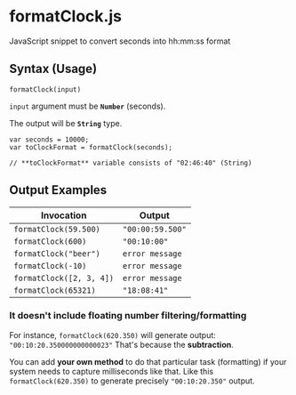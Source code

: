# formatClock.js
JavaScript snippet to convert seconds into hh:mm:ss format

## Syntax (Usage)
```
formatClock(input)
```

`input` argument must be **`Number`** (seconds).

The output will be **`String`** type.

```
var seconds = 10000;
var toClockFormat = formatClock(seconds);

// **toClockFormat** variable consists of "02:46:40" (String)
```


## Output Examples

Invocation  | Output
------------- | -------------
`formatClock(59.500)`  | `"00:00:59.500"`
`formatClock(600)`  | `"00:10:00"`
`formatClock("beer")` | `error message`
`formatClock(-10)` | `error message`
`formatClock([2, 3, 4])` | `error message`
`formatClock(65321)` | `"18:08:41"`

### It doesn't include floating number filtering/formatting

For instance, `formatClock(620.350)` will generate output: `"00:10:20.350000000000023"`
That's because the **subtraction**.

You can add **your own method** to do that particular task (formatting) if your system needs to capture milliseconds like that. Like this `formatClock(620.350)` to generate precisely `"00:10:20.350"` output.
